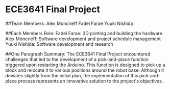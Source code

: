 # ECE3641 Final Project

##Team Members:
Alex Moncrieff
Fadel Farae
Yuuki Nishida

##Each Members Role:
Fadel Farae: 3D printing and building the hardware
Alex Moncrieff: Software development and project schedule management
Yuuki Nishida: Software development and research

##One Paragraph Summary:
The ECE3641 Final Project encountered challenges that led to the development of a pick-and-place function triggered upon restarting the Arduino. This function is designed to pick up a block and relocate it to various positions around the robot base. Although it deviates slightly from the initial plan, the implementation of this pick-and-place process represents an innovative solution to the project's objectives.
